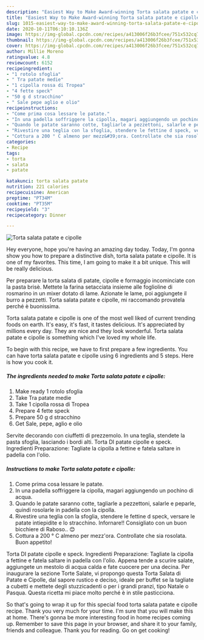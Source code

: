 ```yaml
---
description: "Easiest Way to Make Award-winning Torta salata patate e cipolle"
title: "Easiest Way to Make Award-winning Torta salata patate e cipolle"
slug: 1015-easiest-way-to-make-award-winning-torta-salata-patate-e-cipolle
date: 2020-10-11T06:10:10.136Z
image: https://img-global.cpcdn.com/recipes/a413006f26b3fcee/751x532cq70/torta-salata-patate-e-cipolle-recipe-main-photo.jpg
thumbnail: https://img-global.cpcdn.com/recipes/a413006f26b3fcee/751x532cq70/torta-salata-patate-e-cipolle-recipe-main-photo.jpg
cover: https://img-global.cpcdn.com/recipes/a413006f26b3fcee/751x532cq70/torta-salata-patate-e-cipolle-recipe-main-photo.jpg
author: Millie Moreno
ratingvalue: 4.8
reviewcount: 6152
recipeingredient:
- "1 rotolo sfoglia"
- " Tra patate medie"
- "1 cipolla rossa di Tropea"
- "4 fette speck"
- "50 g d stracchino"
- " Sale pepe aglio e olio"
recipeinstructions:
- "Come prima cosa lessare le patate."
- "In una padella soffriggere la cipolla, magari aggiungendo un pochino di acqua."
- "Quando le patate saranno cotte, tagliarle a pezzettoni, salarle e peparle, quindi rosolarle in padella con la cipolla."
- "Rivestire una teglia con la sfoglia, stendere le fettine d speck, versare le patate intiepidite e lo stracchino. Infornare!! Consigliato con un buon bicchiere di Raboso.. 😊"
- "Cottura a 200 ° C almeno per mezz&#39;ora. Controllate che sia rosolata. Buon appetito!"
categories:
- Recipe
tags:
- torta
- salata
- patate

katakunci: torta salata patate 
nutrition: 221 calories
recipecuisine: American
preptime: "PT34M"
cooktime: "PT35M"
recipeyield: "3"
recipecategory: Dinner

---
```



![Torta salata patate e cipolle](https://img-global.cpcdn.com/recipes/a413006f26b3fcee/751x532cq70/torta-salata-patate-e-cipolle-recipe-main-photo.jpg)

Hey everyone, hope you're having an amazing day today. Today, I'm gonna show you how to prepare a distinctive dish, torta salata patate e cipolle. It is one of my favorites. This time, I am going to make it a bit unique. This will be really delicious.

Per preparare la torta salata di patate, cipolle e formaggio incominciate con la pasta brisè. Mettete la farina setacciata insieme alle foglioline di rosmarino in un mixer dotato di lame. Azionate le lame, poi aggiungete il burro a pezzetti. Torta salata patate e cipolle, mi raccomando provatela perché è buonissima.

Torta salata patate e cipolle is one of the most well liked of current trending foods on earth. It's easy, it's fast, it tastes delicious. It's appreciated by millions every day. They are nice and they look wonderful. Torta salata patate e cipolle is something which I've loved my whole life.


To begin with this recipe, we have to first prepare a few ingredients. You can have torta salata patate e cipolle using 6 ingredients and 5 steps. Here is how you cook it.

<!--inarticleads1-->

##### The ingredients needed to make Torta salata patate e cipolle:

1. Make ready 1 rotolo sfoglia
1. Take  Tra patate medie
1. Take 1 cipolla rossa di Tropea
1. Prepare 4 fette speck
1. Prepare 50 g d stracchino
1. Get  Sale, pepe, aglio e olio


Servite decorando con ciuffetti di prezzemolo. In una teglia, stendete la pasta sfoglia, lasciando i bordi alti. Torta DI patate cipolle e speck. Ingredienti Preparazione: Tagliate la cipolla a fettine e fatela saltare in padella con l&#39;olio. 

<!--inarticleads2-->

##### Instructions to make Torta salata patate e cipolle:

1. Come prima cosa lessare le patate.
1. In una padella soffriggere la cipolla, magari aggiungendo un pochino di acqua.
1. Quando le patate saranno cotte, tagliarle a pezzettoni, salarle e peparle, quindi rosolarle in padella con la cipolla.
1. Rivestire una teglia con la sfoglia, stendere le fettine d speck, versare le patate intiepidite e lo stracchino. Infornare!! Consigliato con un buon bicchiere di Raboso.. 😊
1. Cottura a 200 ° C almeno per mezz&#39;ora. Controllate che sia rosolata. Buon appetito!


Torta DI patate cipolle e speck. Ingredienti Preparazione: Tagliate la cipolla a fettine e fatela saltare in padella con l&#39;olio. Appena tende a scurire salate, aggiungete un mestolo di acqua calda e fate cuocere per una decina. Per inaugurare la sezione Torte Salate, vi propongo questa Torta Salata di Patate e Cipolle, dal sapore rustico e deciso, ideale per buffet se la tagliate a cubetti e mettete degli stuzzicadenti o per i grandi pranzi, tipo Natale o Pasqua. Questa ricetta mi piace molto perché è in stile pasticciona. 

So that's going to wrap it up for this special food torta salata patate e cipolle recipe. Thank you very much for your time. I'm sure that you will make this at home. There's gonna be more interesting food in home recipes coming up. Remember to save this page in your browser, and share it to your family, friends and colleague. Thank you for reading. Go on get cooking!
